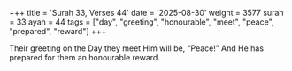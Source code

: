 +++
title = 'Surah 33, Verses 44'
date = '2025-08-30'
weight = 3577
surah = 33
ayah = 44
tags = ["day", "greeting", "honourable", "meet", "peace", "prepared", "reward"]
+++

Their greeting on the Day they meet Him will be, “Peace!” And He has prepared for them an honourable reward.